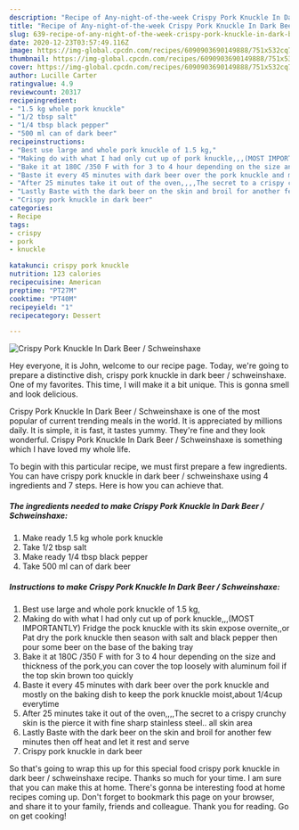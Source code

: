 ```yaml
---
description: "Recipe of Any-night-of-the-week Crispy Pork Knuckle In Dark Beer / Schweinshaxe"
title: "Recipe of Any-night-of-the-week Crispy Pork Knuckle In Dark Beer / Schweinshaxe"
slug: 639-recipe-of-any-night-of-the-week-crispy-pork-knuckle-in-dark-beer-schweinshaxe
date: 2020-12-23T03:57:49.116Z
image: https://img-global.cpcdn.com/recipes/6090903690149888/751x532cq70/crispy-pork-knuckle-in-dark-beer-schweinshaxe-recipe-main-photo.jpg
thumbnail: https://img-global.cpcdn.com/recipes/6090903690149888/751x532cq70/crispy-pork-knuckle-in-dark-beer-schweinshaxe-recipe-main-photo.jpg
cover: https://img-global.cpcdn.com/recipes/6090903690149888/751x532cq70/crispy-pork-knuckle-in-dark-beer-schweinshaxe-recipe-main-photo.jpg
author: Lucille Carter
ratingvalue: 4.9
reviewcount: 20317
recipeingredient:
- "1.5 kg whole pork knuckle"
- "1/2 tbsp salt"
- "1/4 tbsp black pepper"
- "500 ml can of dark beer"
recipeinstructions:
- "Best use large and whole pork knuckle of 1.5 kg,"
- "Making do with what I had only cut up of pork knuckle,,,(MOST IMPORTANTLY) Fridge the pock knuckle with its skin expose overnite,,or Pat dry the pork knuckle then season with salt and black pepper then pour some beer on the base of the baking tray"
- "Bake it at 180C /350 F with for 3 to 4 hour depending on the size and thickness of the pork,you can cover the top loosely with aluminum foil if the top skin brown too quickly"
- "Baste it every 45 minutes with dark beer over the pork knuckle and mostly on the baking dish to keep the pork knuckle moist,about 1/4cup everytime"
- "After 25 minutes take it out of the oven,,,,The secret to a crispy crunchy skin is the pierce it with fine sharp stainless steel.. all skin area"
- "Lastly Baste with the dark beer on the skin and broil for another few minutes then off heat and let it rest and serve"
- "Crispy pork knuckle in dark beer"
categories:
- Recipe
tags:
- crispy
- pork
- knuckle

katakunci: crispy pork knuckle 
nutrition: 123 calories
recipecuisine: American
preptime: "PT27M"
cooktime: "PT40M"
recipeyield: "1"
recipecategory: Dessert

---
```



![Crispy Pork Knuckle In Dark Beer / Schweinshaxe](https://img-global.cpcdn.com/recipes/6090903690149888/751x532cq70/crispy-pork-knuckle-in-dark-beer-schweinshaxe-recipe-main-photo.jpg)

Hey everyone, it is John, welcome to our recipe page. Today, we're going to prepare a distinctive dish, crispy pork knuckle in dark beer / schweinshaxe. One of my favorites. This time, I will make it a bit unique. This is gonna smell and look delicious.

Crispy Pork Knuckle In Dark Beer / Schweinshaxe is one of the most popular of current trending meals in the world. It is appreciated by millions daily. It is simple, it is fast, it tastes yummy. They're fine and they look wonderful. Crispy Pork Knuckle In Dark Beer / Schweinshaxe is something which I have loved my whole life.




To begin with this particular recipe, we must first prepare a few ingredients. You can have crispy pork knuckle in dark beer / schweinshaxe using 4 ingredients and 7 steps. Here is how you can achieve that.

<!--inarticleads1-->

##### The ingredients needed to make Crispy Pork Knuckle In Dark Beer / Schweinshaxe:

1. Make ready 1.5 kg whole pork knuckle
1. Take 1/2 tbsp salt
1. Make ready 1/4 tbsp black pepper
1. Take 500 ml can of dark beer




<!--inarticleads2-->

##### Instructions to make Crispy Pork Knuckle In Dark Beer / Schweinshaxe:

1. Best use large and whole pork knuckle of 1.5 kg,
1. Making do with what I had only cut up of pork knuckle,,,(MOST IMPORTANTLY) Fridge the pock knuckle with its skin expose overnite,,or Pat dry the pork knuckle then season with salt and black pepper then pour some beer on the base of the baking tray
1. Bake it at 180C /350 F with for 3 to 4 hour depending on the size and thickness of the pork,you can cover the top loosely with aluminum foil if the top skin brown too quickly
1. Baste it every 45 minutes with dark beer over the pork knuckle and mostly on the baking dish to keep the pork knuckle moist,about 1/4cup everytime
1. After 25 minutes take it out of the oven,,,,The secret to a crispy crunchy skin is the pierce it with fine sharp stainless steel.. all skin area
1. Lastly Baste with the dark beer on the skin and broil for another few minutes then off heat and let it rest and serve
1. Crispy pork knuckle in dark beer




So that's going to wrap this up for this special food crispy pork knuckle in dark beer / schweinshaxe recipe. Thanks so much for your time. I am sure that you can make this at home. There's gonna be interesting food at home recipes coming up. Don't forget to bookmark this page on your browser, and share it to your family, friends and colleague. Thank you for reading. Go on get cooking!
